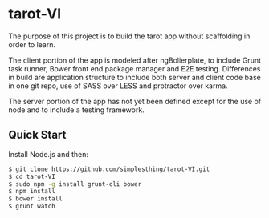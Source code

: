 tarot-VI
========

The purpose of this project is to build the tarot app without scaffolding in order to learn. 

The client portion of the app is modeled after ngBolierplate, to include Grunt task runner, Bower front end package manager and E2E testing. Differences in build are application structure to include both server and client code base in one git repo, use of SASS over LESS and protractor over karma. 

The server portion of the app has not yet been defined except for the use of node and to include a testing framework.

## Quick Start

Install Node.js and then:

```sh
$ git clone https://github.com/simplesthing/tarot-VI.git
$ cd tarot-VI
$ sudo npm -g install grunt-cli bower
$ npm install
$ bower install
$ grunt watch
```
